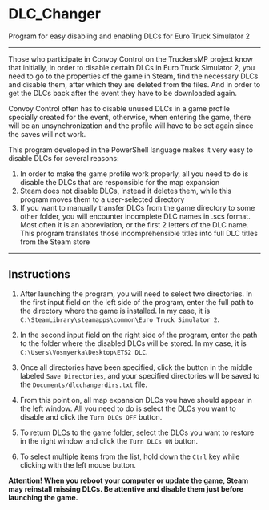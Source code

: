 # DLC_Changer
Program for easy disabling and enabling DLCs for Euro Truck Simulator 2

---

Those who participate in Convoy Control on the TruckersMP project know that initially, in order to disable certain DLCs in Euro Truck Simulator 2, you need to go to the properties of the game in Steam, find the necessary DLCs and disable them, after which they are deleted from the files. And in order to get the DLCs back after the event they have to be downloaded again.

Convoy Control often has to disable unused DLCs in a game profile specially created for the event, otherwise, when entering the game, there will be an unsynchronization and the profile will have to be set again since the saves will not work.

This program developed in the PowerShell language makes it very easy to disable DLCs for several reasons:
1. In order to make the game profile work properly, all you need to do is disable the DLCs that are responsible for the map expansion
2. Steam does not disable DLCs, instead it deletes them, while this program moves them to a user-selected directory
3. If you want to manually transfer DLCs from the game directory to some other folder, you will encounter incomplete DLC names in .scs format. Most often it is an abbreviation, or the first 2 letters of the DLC name. This program translates those incomprehensible titles into full DLC titles from the Steam store

---

## Instructions

1. After launching the program, you will need to select two directories. In the first input field on the left side of the program, enter the full path to the directory where the game is installed. In my case, it is `C:\SteamLibrary\steamapps\common\Euro Truck Simulator 2`.

2. In the second input field on the right side of the program, enter the path to the folder where the disabled DLCs will be stored. In my case, it is `C:\Users\Vosmyerka\Desktop\ETS2 DLC`.

3. Once all directories have been specified, click the button in the middle labeled `Save Directories`, and your specified directories will be saved to the `Documents/dlcchangerdirs.txt` file.

4. From this point on, all map expansion DLCs you have should appear in the left window. All you need to do is select the DLCs you want to disable and click the `Turn DLCs OFF` button.

5. To return DLCs to the game folder, select the DLCs you want to restore in the right window and click the `Turn DLCs ON` button.

6. To select multiple items from the list, hold down the `Ctrl` key while clicking with the left mouse button.

**Attention! When you reboot your computer or update the game, Steam may reinstall missing DLCs. Be attentive and disable them just before launching the game.**
